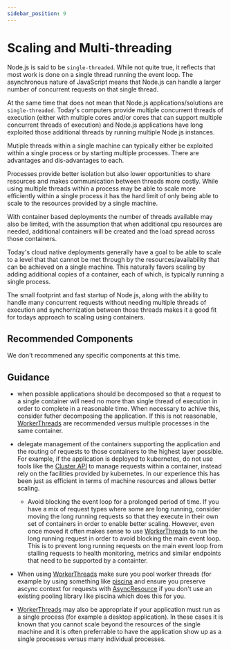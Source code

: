 ```yaml
---
sidebar_position: 9
---
```


# Scaling and Multi-threading

Node.js is said to be `single-threaded`. While not quite true, it reflects that
most work is done on a single thread running the event loop. The asynchronous
nature of JavaScript means that Node.js can handle a larger number of
concurrent requests on that single thread.

At the same time that does not mean that Node.js applications/solutions are
`single-threaded`. Today's computers provide multiple concurrent threads of
execution (either with multiple cores and/or cores that can support
multiple concurrent threads of execution) and Node.js applications have
long exploited those additional threads by running multiple Node.js instances.

Mutiple threads within a single machine can typically either be exploited within
a single process or by starting multiple processes. There are advantages
and dis-advantages to each.

Processes provide better isolation but also lower
opportunities to share resources and makes communication between threads
more costly. While using multiple threads within a process may be able to
scale more efficiently within a single process it has the hard limit
of only being able to scale to the resources provided by a single machine.

With container based deployments the number of threads available may
also be limited, with the assumption that when additional cpu resources
are needed, additional containers will be created and the load
spread across those containers.

Today's cloud native deployments generally have a goal to be able to
scale to a level that that cannot be met through by the
resources/availability that can be achieved on a single machine. This
naturally favors scaling by adding additional copies of a container,
each of which, is typically running a single process.

The small footprint and fast startup of Node.js, along with the
ability to handle many concurrent requests without needing multiple
threads of execution and synchornization between those threads makes
it a good fit for todays approach to scaling using containers.

## Recommended Components

We don't recommened any specific components at this time.

## Guidance

- when possible applications should be decomposed so that a
  request to a single container will need no more than single
  thread of execution in order to complete in a reasonable time.
  When necessary to achive this, consider futher decomposing
  the application. If this is not reasonable,
  [WorkerThreads](https://nodejs.org/api/worker_threads.html)
  are recommended versus multiple processes in the same container.

- delegate management of the containers supporting
  the application and the routing of requests to those containers
  to the highest layer possible. For example, if the application
  is deployed to kubernetes, do not use tools like the
  [Cluster API](https://nodejs.org/api/cluster.html) to manage
  requests within a container, instead rely on the facilities
  provided by kubernetes. In our experience this has been
  just as efficient in terms of machine resources and allows
  better scaling.

  - Avoid blocking the event loop for a prolonged period
    of time. If you have a mix of request types where some are long
    running, consider moving the long running requests so that they
    execute in their own set of containers in order to enable better
    scaling. However, even once moved it often makes sense to use
    [WorkerThreads](https://nodejs.org/api/worker_threads.html) to
    run the long running request in order to
    avoid blocking the main event loop. This is to prevent
    long running requests on the main event loop from stalling
    requests to health monitoring, metrics and similar endpoints
    that need to be supported by a containter.

- When using [WorkerThreads](https://nodejs.org/api/worker_threads.html)
  make sure you pool worker threads (for example
  by using something like [piscina](https://www.npmjs.com/package/piscina)
  and ensure you preserve ascync context for requests with
  [AsyncResource](https://nodejs.org/api/async_hooks.html#async_hooks_class_asyncresource)
  if you don't use an existing pooling library like piscina which
  does this for you.

- [WorkerThreads](https://nodejs.org/api/worker_threads.html)
  may also be appropriate if your application
  must run as a single process (for example a desktop application). In these
  cases it is known that you cannot scale beyond the resources of the single
  machine and it is often preferrable to have the application show up
  as a single processes versus many individual processes.
